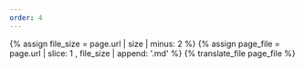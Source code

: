 ```yaml
---
order: 4
---
```


{% assign file_size = page.url | size | minus: 2 %}
{% assign page_file = page.url | slice: 1 , file_size | append: '.md' %}
{% translate_file page_file %}
